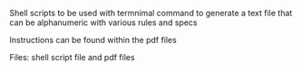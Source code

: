 Shell scripts to be used with termnimal command to generate a text file that can be alphanumeric with various rules and specs

Instructions can be found within the pdf files

Files: shell script file and pdf files
